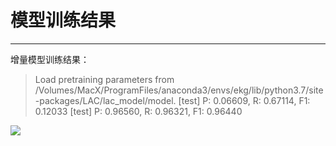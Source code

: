 # 模型训练结果

---

增量模型训练结果：

> Load pretraining parameters from /Volumes/MacX/ProgramFiles/anaconda3/envs/ekg/lib/python3.7/site-packages/LAC/lac_model/model.
>[test] P: 0.06609, R: 0.67114, F1: 0.12033
> [test] P: 0.96560, R: 0.96321, F1: 0.96440

![](https://gitee.com/masonsxu/cloudimg/raw/master//img/image-20201209180934072.png)

